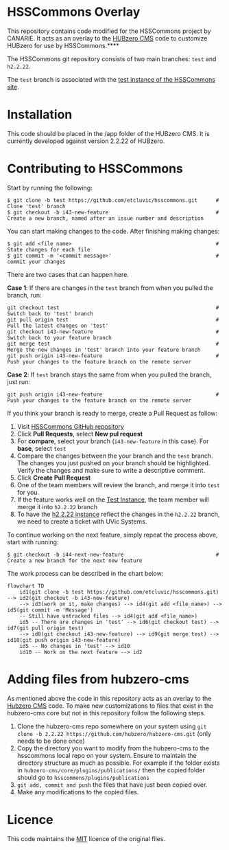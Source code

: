 # HSSCommons Overlay

This repository contains code modified for the HSSCommons project by CANARIE. It acts as an overlay to the [HUBzero CMS](https://github.com/hubzero/hubzero-cms) code to customize HUBzero for use by HSSCommons.****

The HSSCommons git repository consists of two main branches: `test` and `h2.2.22`.

The `test` branch is associated with the [test instance of the HSSCommons site](https://test.hsscommons.ca).

# Installation

This code should be placed in the /app folder of the HUBzero CMS. It is currently developed against version 2.2.22 of HUBzero.

# Contributing to HSSCommons

<!-- 1. Open a terminal session and clone the `test` branch using `git clone -b test https://github.com/etcluvic/hsscommons.git`
2. Run a `git pull` to update your local repository with any changes that any other collaborators have made.
3. Make any changes to the `test` branch as follows. 
4. Edit the files as required. Use `git add <file name>` to stage these changes.
5. Use `git commit -m '<commit message>'` to commit your changes.
6. Use `git push --set-upstream origin test` to push your commits to the remote repo.
7. Once the feature has been fully debugged and confirmed to be working as expected, the changes from the `test` branch can be merged with the `h2.2.22` branch.
8. Open a browser window with the URL of the HSSCommons git repo. Click on pull requests and create a new one.
9. Compare the changes between the `test` branch and the `h2.2.22` branch. The changes you just pushed on the `test` branch should be highlighted. Verify the changes and create the pull request. Make sure to write a descriptive comment.
10. Verify that there are no conflicts, proceed an merge the request. Do not delete the `test` branch when asked if you want to delete it. -->

Start by running the following:
```
$ git clone -b test https://github.com/etcluvic/hsscommons.git      # Clone 'test' branch                                                       
$ git checkout -b i43-new-feature                                   # Create a new branch, named after an issue number and description
```
You can start making changes to the code. After finishing making changes:
```
$ git add <file name>                                               # State changes for each file
$ git commit -m '<commit message>'                                  # commit your changes
```
There are two cases that can happen here.

**Case 1**: If there are changes in the `test` branch from when you pulled the branch, run:
```
git checkout test                                                   # Switch back to 'test' branch
git pull origin test                                                # Pull the latest changes on 'test'
git checkout i43-new-feature                                        # Switch back to your feature branch
git merge test                                                      # Merge the new changes in 'test' branch into your feature branch
git push origin i43-new-feature                                     # Push your changes to the feature branch on the remote server
```

**Case 2**: If `test` branch stays the same from when you pulled the branch, just run:
```
git push origin i43-new-feature                                     # Push your changes to the feature branch on the remote server
```

If you think your branch is ready to merge, create a Pull Request as follow:

1. Visit [HSSCommons GitHub repository](https://github.com/etcluvic/hsscommons)
2. Click **Pull Requests**, select **New pul request**
3. For **compare**, select your branch (`i43-new-feature` in this case). For **base**, select `test`
4. Compare the changes between the your branch and the `test` branch. The changes you just pushed on your branch should be highlighted. Verify the changes and make sure to write a descriptive comment.
5. Click **Create Pull Request**
6. One of the team members will review the branch, and merge it into `test` for you.
7. If the feature works well on the [Test Instance](https://test.hsscommons.ca), the team member will merge it into `h2.2.22` branch
8. To have the [h2.2.22 instance](https://hsscommons.ca) reflect the changes in the `h2.2.22` branch, we need to create a ticket with UVic Systems.

To continue working on the next feature, simply repeat the process above, start with running:
```
$ git checkout -b i44-next-new-feature                              # Create a new branch for the next new feature
```

The work process can be described in the chart below:
```mermaid
flowchart TD
    id1(git clone -b test https://github.com/etcluvic/hsscommons.git) --> id2(git checkout -b i43-new-feature)
    --> id3(work on it, make changes) --> id4(git add <file_name>) --> id5(git commit -m 'Message')
    -- Still have untracked files --> id4(git add <file_name>)
    id5 -- There are changes in 'test' --> id6(git checkout test) --> id7(git pull origin test)
    --> id8(git checkout i43-new-feature) --> id9(git merge test) --> id10(git push origin i43-new-feature)
    id5 -- No changes in 'test' --> id10
    id10 -- Work on the next feature --> id2
```

# Adding files from hubzero-cms

As mentioned above the code in this repository acts as an overlay to the [Hubzero CMS](https://github.com/hubzero/hubzero-cms) code. To make new customizations to files that exist in the hubzero-cms core but not in this repository follow the following steps.

1. Clone the hubzero-cms repo somewhere on your system using `git clone -b 2.2.22 https://github.com/hubzero/hubzero-cms.git` (only needs to be done once)
2. Copy the directory you want to modify from the hubzero-cms to the hsscommons local repo on your system. Ensure to maintain the directory structure as much as possible. For example if the folder exists in `hubzero-cms/core/plugins/publications/` then the copied folder should go to `hsscommons/plugins/publications`
3. `git add, commit and push` the files that have just been copied over.
4. Make any modifications to the copied files.

# Licence

This code maintains the [MIT](http://opensource.org/licenses/MIT) licence of the original files.
